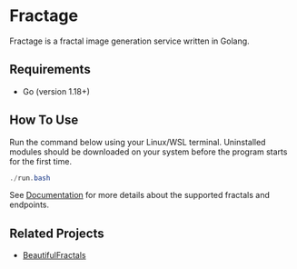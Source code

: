 # Fractage

Fractage is a fractal image generation service written in Golang.

## Requirements

+ Go (version 1.18+)

## How To Use

Run the command below using your Linux/WSL terminal. Uninstalled modules should be downloaded on your system before the program starts for the first time.

```powershell
./run.bash
```

See [Documentation](DOCUMENTATION.md) for more details about the supported fractals and endpoints.

## Related Projects

+ [BeautifulFractals](https://github.com/alex-titarenko/beautifulfractals)
